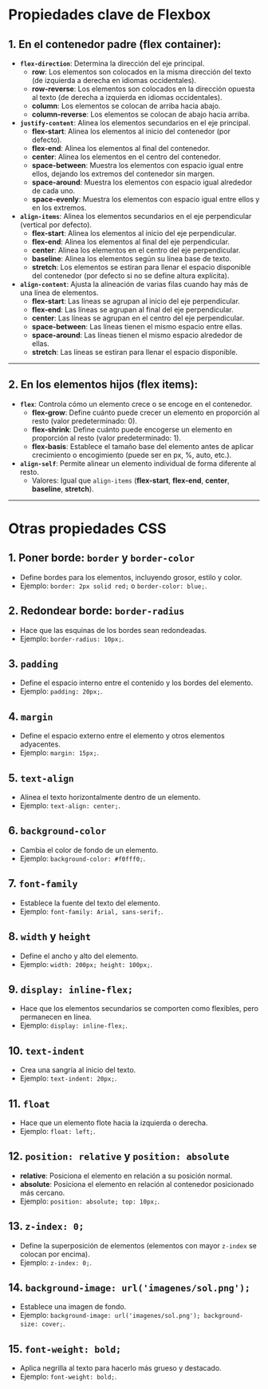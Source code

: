 
# Propiedades clave de Flexbox

## 1. **En el contenedor padre (flex container):**
- **`flex-direction`**: Determina la dirección del eje principal.
  - **row**: Los elementos son colocados en la misma dirección del texto (de izquierda a derecha en idiomas occidentales).
  - **row-reverse**: Los elementos son colocados en la dirección opuesta al texto (de derecha a izquierda en idiomas occidentales).
  - **column**: Los elementos se colocan de arriba hacia abajo.
  - **column-reverse**: Los elementos se colocan de abajo hacia arriba.
- **`justify-content`**: Alinea los elementos secundarios en el eje principal.
  - **flex-start**: Alinea los elementos al inicio del contenedor (por defecto).
  - **flex-end**: Alinea los elementos al final del contenedor.
  - **center**: Alinea los elementos en el centro del contenedor.
  - **space-between**: Muestra los elementos con espacio igual entre ellos, dejando los extremos del contenedor sin margen.
  - **space-around**: Muestra los elementos con espacio igual alrededor de cada uno.
  - **space-evenly**: Muestra los elementos con espacio igual entre ellos y en los extremos.
- **`align-items`**: Alinea los elementos secundarios en el eje perpendicular (vertical por defecto).
  - **flex-start**: Alinea los elementos al inicio del eje perpendicular.
  - **flex-end**: Alinea los elementos al final del eje perpendicular.
  - **center**: Alinea los elementos en el centro del eje perpendicular.
  - **baseline**: Alinea los elementos según su línea base de texto.
  - **stretch**: Los elementos se estiran para llenar el espacio disponible del contenedor (por defecto si no se define altura explícita).
- **`align-content`**: Ajusta la alineación de varias filas cuando hay más de una línea de elementos.
  - **flex-start**: Las líneas se agrupan al inicio del eje perpendicular.
  - **flex-end**: Las líneas se agrupan al final del eje perpendicular.
  - **center**: Las líneas se agrupan en el centro del eje perpendicular.
  - **space-between**: Las líneas tienen el mismo espacio entre ellas.
  - **space-around**: Las líneas tienen el mismo espacio alrededor de ellas.
  - **stretch**: Las líneas se estiran para llenar el espacio disponible.

---

## 2. **En los elementos hijos (flex items):**
- **`flex`**: Controla cómo un elemento crece o se encoge en el contenedor.
  - **flex-grow**: Define cuánto puede crecer un elemento en proporción al resto (valor predeterminado: 0).
  - **flex-shrink**: Define cuánto puede encogerse un elemento en proporción al resto (valor predeterminado: 1).
  - **flex-basis**: Establece el tamaño base del elemento antes de aplicar crecimiento o encogimiento (puede ser en px, %, auto, etc.).
- **`align-self`**: Permite alinear un elemento individual de forma diferente al resto.
  - Valores: Igual que `align-items` (**flex-start**, **flex-end**, **center**, **baseline**, **stretch**).

---

# Otras propiedades CSS

## 1. **Poner borde: `border` y `border-color`**
- Define bordes para los elementos, incluyendo grosor, estilo y color.
- Ejemplo: `border: 2px solid red;` o `border-color: blue;`.

## 2. **Redondear borde: `border-radius`**
- Hace que las esquinas de los bordes sean redondeadas.
- Ejemplo: `border-radius: 10px;`.

## 3. **`padding`**
- Define el espacio interno entre el contenido y los bordes del elemento.
- Ejemplo: `padding: 20px;`.

## 4. **`margin`**
- Define el espacio externo entre el elemento y otros elementos adyacentes.
- Ejemplo: `margin: 15px;`.

## 5. **`text-align`**
- Alinea el texto horizontalmente dentro de un elemento.
- Ejemplo: `text-align: center;`.

## 6. **`background-color`**
- Cambia el color de fondo de un elemento.
- Ejemplo: `background-color: #f0fff0;`.

## 7. **`font-family`**
- Establece la fuente del texto del elemento.
- Ejemplo: `font-family: Arial, sans-serif;`.

## 8. **`width` y `height`**
- Define el ancho y alto del elemento.
- Ejemplo: `width: 200px; height: 100px;`.

## 9. **`display: inline-flex;`**
- Hace que los elementos secundarios se comporten como flexibles, pero permanecen en línea.
- Ejemplo: `display: inline-flex;`.

## 10. **`text-indent`**
- Crea una sangría al inicio del texto.
- Ejemplo: `text-indent: 20px;`.

## 11. **`float`**
- Hace que un elemento flote hacia la izquierda o derecha.
- Ejemplo: `float: left;`.

## 12. **`position: relative` y `position: absolute`**
- **relative**: Posiciona el elemento en relación a su posición normal.
- **absolute**: Posiciona el elemento en relación al contenedor posicionado más cercano.
- Ejemplo: `position: absolute; top: 10px;`.

## 13. **`z-index: 0;`**
- Define la superposición de elementos (elementos con mayor `z-index` se colocan por encima).
- Ejemplo: `z-index: 0;`.

## 14. **`background-image: url('imagenes/sol.png');`**
- Establece una imagen de fondo.
- Ejemplo: `background-image: url('imagenes/sol.png'); background-size: cover;`.

## 15. **`font-weight: bold;`**
- Aplica negrilla al texto para hacerlo más grueso y destacado.
- Ejemplo: `font-weight: bold;`.
